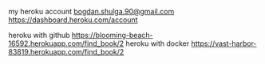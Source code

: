 my heroku account bogdan.shulga.90@gmail.com
https://dashboard.heroku.com/account

heroku with github
https://blooming-beach-16592.herokuapp.com/find_book/2
heroku with docker
https://vast-harbor-83819.herokuapp.com/find_book/2
